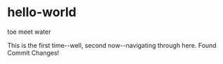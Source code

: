# hello-world
toe meet water

This is the first time--well, second now--navigating through here. 
Found Commit Changes!
